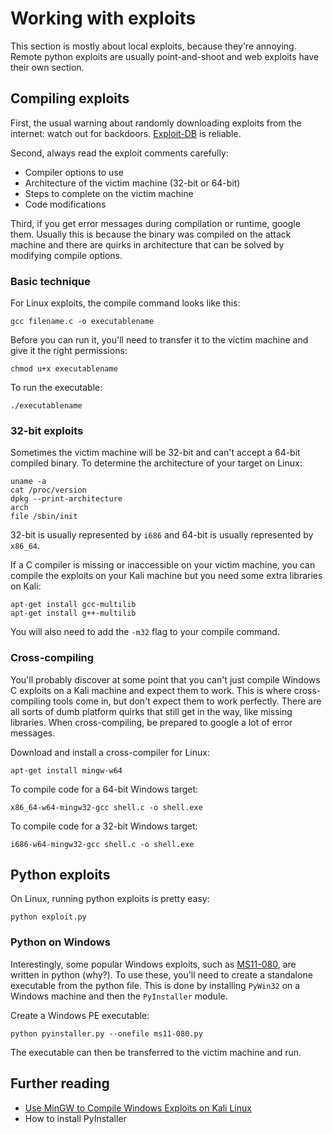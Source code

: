 # Working with exploits

This section is mostly about local exploits, because they're annoying. Remote python exploits are usually point-and-shoot and web exploits have their own section.

## Compiling exploits

First, the usual warning about randomly downloading exploits from the internet: watch out for backdoors. [Exploit-DB](https://www.exploit-db.com/) is reliable.

Second, always read the exploit comments carefully:

* Compiler options to use
* Architecture of the victim machine \(32-bit or 64-bit\)
* Steps to complete on the victim machine
* Code modifications

Third, if you get error messages during compilation or runtime, google them. Usually this is because the binary was compiled on the attack machine and there are quirks in architecture that can be solved by modifying compile options.

### Basic technique

For Linux exploits, the compile command looks like this:

```text
gcc filename.c -o executablename
```

Before you can run it, you'll need to transfer it to the victim machine and give it the right permissions:

```text
chmod u+x executablename
```

To run the executable:

```text
./executablename
```

### 32-bit exploits

Sometimes the victim machine will be 32-bit and can't accept a 64-bit compiled binary. To determine the architecture of your target on Linux:

```text
uname -a
cat /proc/version
dpkg --print-architecture
arch
file /sbin/init
```

32-bit is usually represented by `i686` and 64-bit is usually represented by `x86_64`.

If a C compiler is missing or inaccessible on your victim machine, you can compile the exploits on your Kali machine but you need some extra libraries on Kali:

```text
apt-get install gcc-multilib
apt-get install g++-multilib
```

You will also need to add the `-m32` flag to your compile command.

### Cross-compiling

You'll probably discover at some point that you can't just compile Windows C exploits on a Kali machine and expect them to work. This is where cross-compiling tools come in, but don't expect them to work perfectly. There are all sorts of dumb platform quirks that still get in the way, like missing libraries. When cross-compiling, be prepared to google a lot of error messages.

Download and install a cross-compiler for Linux:

```text
apt-get install mingw-w64
```

To compile code for a 64-bit Windows target:

```text
x86_64-w64-mingw32-gcc shell.c -o shell.exe
```

To compile code for a 32-bit Windows target:

```text
i686-w64-mingw32-gcc shell.c -o shell.exe
```

## Python exploits

On Linux, running python exploits is pretty easy:

```text
python exploit.py
```

### Python on Windows

Interestingly, some popular Windows exploits, such as [MS11-080](https://www.exploit-db.com/exploits/18176/), are written in python \(why?\). To use these, you'll need to create a standalone executable from the python file. This is done by installing `PyWin32` on a Windows machine and then the `PyInstaller` module. 

Create a Windows PE executable: 

```text
python pyinstaller.py --onefile ms11-080.py
```

The executable can then be transferred to the victim machine and run.

## Further reading

* [Use MinGW to Compile Windows Exploits on Kali Linux](https://null-byte.wonderhowto.com/how-to/use-mingw-compile-windows-exploits-kali-linux-0179461/)
* How to install PyInstaller

